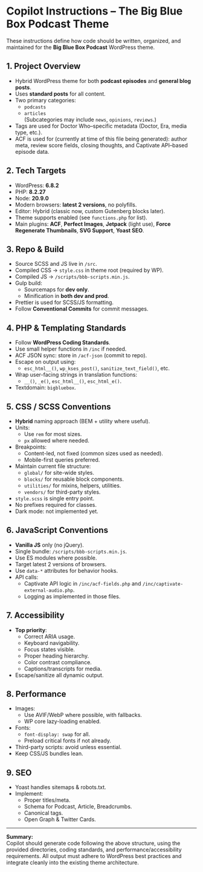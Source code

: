 # Copilot Instructions – The Big Blue Box Podcast Theme

These instructions define how code should be written, organized, and maintained for the **Big Blue Box Podcast** WordPress theme.

## 1. Project Overview

-   Hybrid WordPress theme for both **podcast episodes** and **general blog posts**.
-   Uses **standard posts** for all content.
-   Two primary categories:
    -   `podcasts`
    -   `articles`  
        (Subcategories may include `news`, `opinions`, `reviews`.)
-   Tags are used for Doctor Who–specific metadata (Doctor, Era, media type, etc.).
-   ACF is used for (currently at time of this file being generated): author meta, review score fields, closing thoughts, and Captivate API–based episode data.

## 2. Tech Targets

-   WordPress: **6.8.2**
-   PHP: **8.2.27**
-   Node: **20.9.0**
-   Modern browsers: **latest 2 versions**, no polyfills.
-   Editor: Hybrid (classic now, custom Gutenberg blocks later).
-   Theme supports enabled (see `functions.php` for list).
-   Main plugins: **ACF**, **Perfect Images**, **Jetpack** (light use), **Force Regenerate Thumbnails**, **SVG Support**, **Yoast SEO**.

## 3. Repo & Build

-   Source SCSS and JS live in `/src`.
-   Compiled CSS → `style.css` in theme root (required by WP).
-   Compiled JS → `/scripts/bbb-scripts.min.js`.
-   Gulp build:
    -   Sourcemaps for **dev only**.
    -   Minification in **both dev and prod**.
-   Prettier is used for SCSS/JS formatting.
-   Follow **Conventional Commits** for commit messages.

## 4. PHP & Templating Standards

-   Follow **WordPress Coding Standards**.
-   Use small helper functions in `/inc` if needed.
-   ACF JSON sync: store in `/acf-json` (commit to repo).
-   Escape on output using:
    -   `esc_html__()`, `wp_kses_post()`, `sanitize_text_field()`, etc.
-   Wrap user-facing strings in translation functions:
    -   `__()`, `_e()`, `esc_html__()`, `esc_html_e()`.
-   Textdomain: `bigbluebox`.

## 5. CSS / SCSS Conventions

-   **Hybrid** naming approach (BEM + utility where useful).
-   Units:
    -   Use `rem` for most sizes.
    -   `px` allowed where needed.
-   Breakpoints:
    -   Content-led, not fixed (common sizes used as needed).
    -   Mobile-first queries preferred.
-   Maintain current file structure:
    -   `global/` for site-wide styles.
    -   `blocks/` for reusable block components.
    -   `utilities/` for mixins, helpers, utilities.
    -   `vendors/` for third-party styles.
-   `style.scss` is single entry point.
-   No prefixes required for classes.
-   Dark mode: not implemented yet.

## 6. JavaScript Conventions

-   **Vanilla JS** only (no jQuery).
-   Single bundle: `/scripts/bbb-scripts.min.js`.
-   Use ES modules where possible.
-   Target latest 2 versions of browsers.
-   Use `data-*` attributes for behavior hooks.
-   API calls:
    -   Captivate API logic in `/inc/acf-fields.php` and `/inc/captivate-external-audio.php`.
    -   Logging as implemented in those files.

## 7. Accessibility

-   **Top priority**:
    -   Correct ARIA usage.
    -   Keyboard navigability.
    -   Focus states visible.
    -   Proper heading hierarchy.
    -   Color contrast compliance.
    -   Captions/transcripts for media.
-   Escape/sanitize all dynamic output.

## 8. Performance

-   Images:
    -   Use AVIF/WebP where possible, with fallbacks.
    -   WP core lazy-loading enabled.
-   Fonts:
    -   `font-display: swap` for all.
    -   Preload critical fonts if not already.
-   Third-party scripts: avoid unless essential.
-   Keep CSS/JS bundles lean.

## 9. SEO

-   Yoast handles sitemaps & robots.txt.
-   Implement:
    -   Proper titles/meta.
    -   Schema for Podcast, Article, Breadcrumbs.
    -   Canonical tags.
    -   Open Graph & Twitter Cards.

---

**Summary:**  
Copilot should generate code following the above structure, using the provided directories, coding standards, and performance/accessibility requirements. All output must adhere to WordPress best practices and integrate cleanly into the existing theme architecture.
